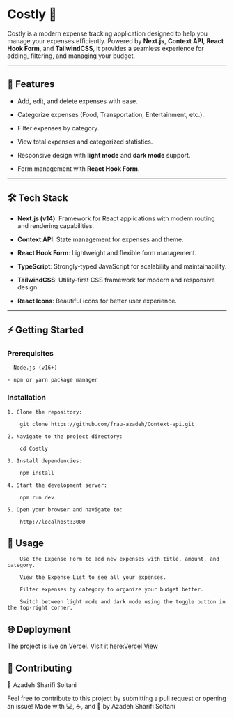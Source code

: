 # Costly 🧾

Costly is a modern expense tracking application designed to help you manage your expenses efficiently. Powered by **Next.js**, **Context API**, **React Hook Form**, and **TailwindCSS**, it provides a seamless experience for adding, filtering, and managing your budget.

---

## 🚀 Features
- Add, edit, and delete expenses with ease.

- Categorize expenses (Food, Transportation, Entertainment, etc.).

- Filter expenses by category.

- View total expenses and categorized statistics.

- Responsive design with **light mode** and **dark mode** support.

- Form management with **React Hook Form**.

---
## 🛠️ Tech Stack
- **Next.js (v14)**: Framework for React applications with modern routing and rendering capabilities.

- **Context API**: State management for expenses and theme.

- **React Hook Form**: Lightweight and flexible form management.

- **TypeScript**: Strongly-typed JavaScript for scalability and maintainability.

- **TailwindCSS**: Utility-first CSS framework for modern and responsive design.

- **React Icons**: Beautiful icons for better user experience.

---

## ⚡ Getting Started

### Prerequisites

    - Node.js (v16+)

    - npm or yarn package manager

### Installation

    1. Clone the repository:
  
        git clone https://github.com/frau-azadeh/Context-api.git

    2. Navigate to the project directory:

        cd Costly

    3. Install dependencies:

        npm install

    4. Start the development server:

        npm run dev

    5. Open your browser and navigate to:

        http://localhost:3000

##  🎯 Usage

        Use the Expense Form to add new expenses with title, amount, and category.

        View the Expense List to see all your expenses.

        Filter expenses by category to organize your budget better.

        Switch between light mode and dark mode using the toggle button in the top-right corner.

##  🌐 Deployment

The project is live on Vercel. Visit it here:[Vercel View](https://contextapi-sigma-taupe.vercel.app/)

##   🙌 Contributing

🌻 Azadeh Sharifi Soltani

Feel free to contribute to this project by submitting a pull request or opening an issue! Made with 💻, ☕, and 🌻 by Azadeh Sharifi Soltani
    

